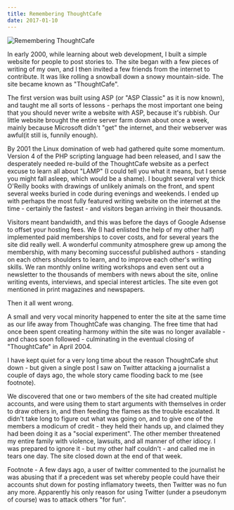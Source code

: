 ```yaml
---
title: Remembering ThoughtCafe
date: 2017-01-10
---
```


![Remembering ThoughtCafe](https://source.unsplash.com/npxXWgQ33ZQ/1600x900)

In early 2000, while learning about web development, I built a simple website for people to post stories to. The site began with a few pieces of writing of my own, and I then invited a few friends from the internet to contribute. It was like rolling a snowball down a snowy mountain-side. The site became known as "ThoughtCafe".

The first version was built using ASP (or "ASP Classic" as it is now known), and taught me all sorts of lessons - perhaps the most important one being that you should never write a website with ASP, because it's rubbish. Our little website brought the entire server farm down about once a week, mainly because Microsoft didn't "get" the internet, and their webserver was awful(it still is, funnily enough).

By 2001 the Linux domination of web had gathered quite some momentum. Version 4 of the PHP scripting language had been released, and I saw the desperately needed re-build of the ThoughtCafe website as a perfect excuse to learn all about "LAMP" (I could tell you what it means, but I sense you might fall asleep, which would be a shame). I bought several very thick O'Reilly books with drawings of unlikely animals on the front, and spent several weeks buried in code during evenings and weekends. I ended up with perhaps the most fully featured writing website on the internet at the time - certainly the fastest - and visitors began arriving in their thousands.

Visitors meant bandwidth, and this was before the days of Google Adsense to offset your hosting fees. We (I had enlisted the help of my other half) implemented paid memberships to cover costs, and for several years the site did really well. A wonderful community atmosphere grew up among the membership, with many becoming successful published authors - standing on each others shoulders to learn, and to improve each other's writing skills. We ran monthly online writing workshops and even sent out a newsletter to the thousands of members with news about the site, online writing events, interviews, and special interest articles. The site even got mentioned in print magazines and newspapers.

Then it all went wrong.

A small and very vocal minority happened to enter the site at the same time as our life away from ThoughtCafe was changing. The free time that had once been spent creating harmony within the site was no longer available - and chaos soon followed - culminating in the eventual closing of "ThoughtCafe" in April 2004.

I have kept quiet for a very long time about the reason ThoughtCafe shut down - but given a single post I saw on Twitter attacking a journalist a couple of days ago, the whole story came flooding back to me (see footnote).

We discovered that one or two members of the site had created multiple accounts, and were using them to start arguments with themselves in order to draw others in, and then feeding the flames as the trouble escalated. It didn't take long to figure out what was going on, and to give one of the members a modicum of credit - they held their hands up, and claimed they had been doing it as a "social experiment". The other member threatened my entire family with violence, lawsuits, and all manner of other idiocy. I was prepared to ignore it - but my other half couldn't - and called me in tears one day. The site closed down at the end of that week.

Footnote - A few days ago, a user of twitter commented to the journalist he was abusing that if a precedent was set whereby people could have their accounts shut down for posting inflamatory tweets, then Twitter was no fun any more. Apparently his only reason for using Twitter (under a pseudonym of course) was to attack others "for fun".